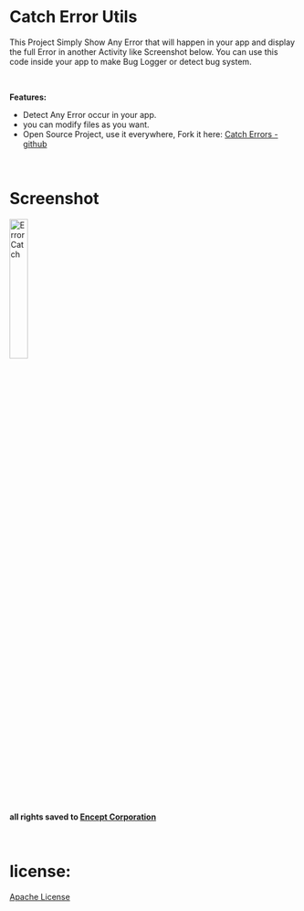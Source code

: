 # Catch Error Utils
This Project Simply Show Any Error that will happen in your app and display the full Error in another Activity like Screenshot below.
You can use this code inside your app to make Bug Logger or detect bug system.

<br>

__Features:__

* Detect Any Error occur in your app.
* you can modify files as you want.
* Open Source Project, use it everywhere, Fork it here: [Catch Errors - github](https://github.com/kimoandroid/Catch_Error_Utils)

<br>

# Screenshot

<img src="https://user-images.githubusercontent.com/69405523/182221505-5dd33aba-9f3a-46c1-b8f0-6dbd20151d00.jpg" alt="Error Catch" width="25%"/>

<br><br>

__all rights saved to [Encept Corporation](https://encept.co)__

<br>

# license:
[Apache License](https://www.apache.org/licenses/LICENSE-2.0)
